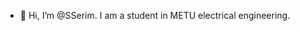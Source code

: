 - 👋 Hi, I’m @SSerim. I am a student in METU electrical engineering.
<!---
SSerim/SSerim is a ✨ special ✨ repository because its `README.md` (this file) appears on your GitHub profile.
You can click the Preview link to take a look at your changes.
--->
